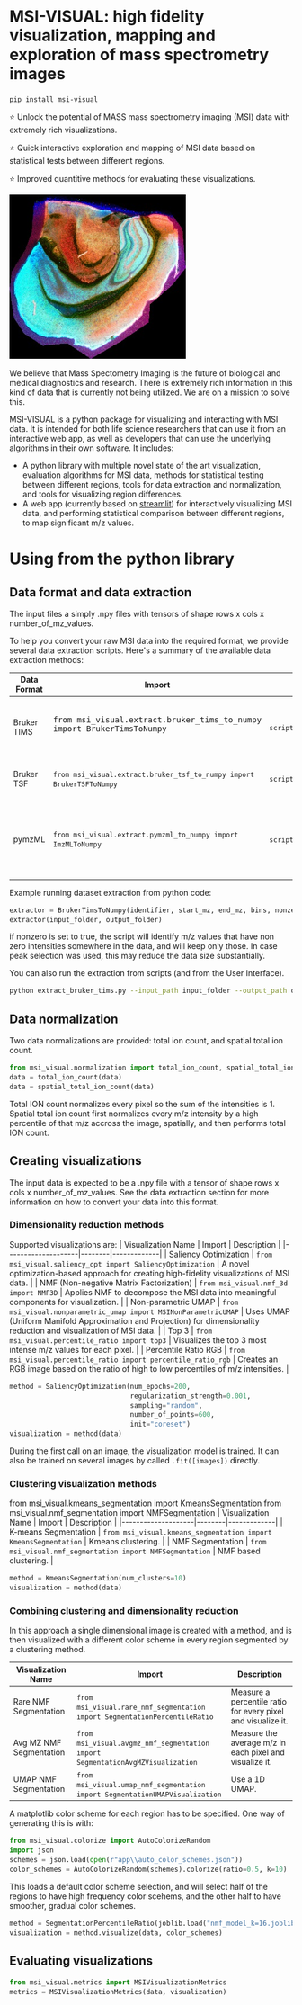 ﻿# MSI-VISUAL: high fidelity visualization, mapping and exploration of mass spectrometry images

`pip install msi-visual`

⭐ Unlock the potential of MASS mass spectrometry imaging (MSI) data with extremely rich visualizations.

⭐ Quick interactive exploration and mapping of MSI data based on statistical tests between different regions.

⭐ Improved quantitive methods for evaluating these visualizations.

![Example MSI Visualization](images/salo.jpg)


We believe that Mass Spectometry Imaging is the future of biological and medical diagnostics and research. There is extremely rich information in this kind of data that is currently not being utilized. We are on a mission to solve this.

MSI-VISUAL is a python package for visualizing and interacting with MSI data.
It is intended for both life science researchers that can use it from an interactive web app, as well as developers that can use the underlying algorithms in their own software.
It includes:
- A python library with multiple novel state of the art visualization, evaluation algorithms for MSI data, methods for statistical testing between different regions, tools for data extraction and normalization, and tools for visualizing region differences.
- A web app (currently based on [streamlit](https://streamlit.io/)) for interactively visualizing MSI data, and performing statistical comparison between different regions, to map significant m/z values.


# Using from the python library

## Data format and data extraction

The input files a simply .npy files with tensors of shape rows x cols x number_of_mz_values.


To help you convert your raw MSI data into the required format, we provide several data extraction scripts. Here's a summary of the available data extraction methods:

| Data Format | Import | Script Name | Description |
|-------------|--------|-------------|-------------|
| Bruker TIMS | <br><pre lang="python">from msi_visual.extract.bruker_tims_to_numpy import BrukerTimsToNumpy<pre> | `scripts/extraction/extract_bruker_tims.py` | Converts Bruker TIMS data (.d folder) |
| Bruker TSF | `from msi_visual.extract.bruker_tsf_to_numpy import BrukerTSFToNumpy` | `scripts/extraction/extract_bruker_tsf.py` | Converts Bruker TSF data (.d folder) |
| pymzML | `from msi_visual.extract.pymzml_to_numpy import ImzMLToNumpy` | `scripts/extraction/extract_pymzml.py` | Converts the open source pymzML data format to numpy arrays (.npy files) |

Example running dataset extraction from python code:

```python
extractor = BrukerTimsToNumpy(identifier, start_mz, end_mz, bins, nonzero)
extractor(input_folder, output_folder)
```

if nonzero is set to true, the script will identify m/z values that have non zero intensities somewhere in the data, and will keep only those.
In case peak selection was used, this may reduce the data size substantially.

You can also run the extraction from scripts (and from the User Interface).

```bash
python extract_bruker_tims.py --input_path input_folder --output_path output_folder --bins 5 --num_workers 1 --id some_string_identifier
```



## Data normalization
Two data normalizations are provided: total ion count, and spatial total ion count.
```python
from msi_visual.normalization import total_ion_count, spatial_total_ion_count
data = total_ion_count(data)
data = spatial_total_ion_count(data)
```

Total ION count normalizes every pixel so the sum of the intensities is 1.
Spatial total ion count first normalizes every m/z intensity by a high percentile of that m/z accross the image, spatially, and then performs total ION count.

## Creating visualizations

The input data is expected to be a .npy file with a tensor of shape rows x cols x number_of_mz_values.
See the data extraction section for more information on how to convert your data into this format.

### Dimensionality reduction methods

Supported visualizations are:
| Visualization Name | Import | Description |
|--------------------|--------|-------------|
| Saliency Optimization | `from msi_visual.saliency_opt import SaliencyOptimization` | A novel optimization-based approach for creating high-fidelity visualizations of MSI data. |
| NMF (Non-negative Matrix Factorization) | `from msi_visual.nmf_3d import NMF3D` | Applies NMF to decompose the MSI data into meaningful components for visualization. |
| Non-parametric UMAP | `from msi_visual.nonparametric_umap import MSINonParametricUMAP` | Uses UMAP (Uniform Manifold Approximation and Projection) for dimensionality reduction and visualization of MSI data. |
| Top 3 | `from msi_visual.percentile_ratio import top3` | Visualizes the top 3 most intense m/z values for each pixel. |
| Percentile Ratio RGB | `from msi_visual.percentile_ratio import percentile_ratio_rgb` | Creates an RGB image based on the ratio of high to low percentiles of m/z intensities. |

```python
method = SaliencyOptimization(num_epochs=200,
                              regularization_strength=0.001,
                              sampling="random",
                              number_of_points=600,
                              init="coreset")
visualization = method(data)
```

During the first call on an image, the visualization model is trained.
It can also be trained on several images by called `.fit([images])` directly.



### Clustering visualization methods

from msi_visual.kmeans_segmentation import KmeansSegmentation
from msi_visual.nmf_segmentation import NMFSegmentation
| Visualization Name | Import | Description |
|--------------------|--------|-------------|
| K-means Segmentation | `from msi_visual.kmeans_segmentation import KmeansSegmentation` | Kmeans clustering. |
| NMF Segmentation | `from msi_visual.nmf_segmentation import NMFSegmentation` | NMF based clustering. |

```python
method = KmeansSegmentation(num_clusters=10)
visualization = method(data)
```
### Combining clustering and dimensionality reduction
In this approach a single dimensional image is created with a method, and is then visualized with a different color scheme in every region segmented by a clustering method.

| Visualization Name | Import | Description |
|--------------------|--------|-------------|
| Rare NMF Segmentation | `from msi_visual.rare_nmf_segmentation import SegmentationPercentileRatio` | Measure a percentile ratio for every pixel and visualize it. |
| Avg MZ NMF Segmentation | `from msi_visual.avgmz_nmf_segmentation import SegmentationAvgMZVisualization` | Measure the average m/z in each pixel and visualize it. |
| UMAP NMF Segmentation | `from msi_visual.umap_nmf_segmentation import SegmentationUMAPVisualization` | Use a 1D UMAP. |

A matplotlib color scheme for each region has to be specified.
One way of generating this is with:
```python
from msi_visual.colorize import AutoColorizeRandom
import json
schemes = json.load(open(r"app\\auto_color_schemes.json"))
color_schemes = AutoColorizeRandom(schemes).colorize(ratio=0.5, k=10)
```

This loads a default color scheme selection, and will select half of the regions to have high frequency color scehems, and the other half to have smoother, gradual color schemes.


```python
method = SegmentationPercentileRatio(joblib.load("nmf_model_k=16.joblib"))
visualization = method.visualize(data, color_schemes)
```


## Evaluating visualizations

```python
from msi_visual.metrics import MSIVisualizationMetrics
metrics = MSIVisualizationMetrics(data, visualization)
```
